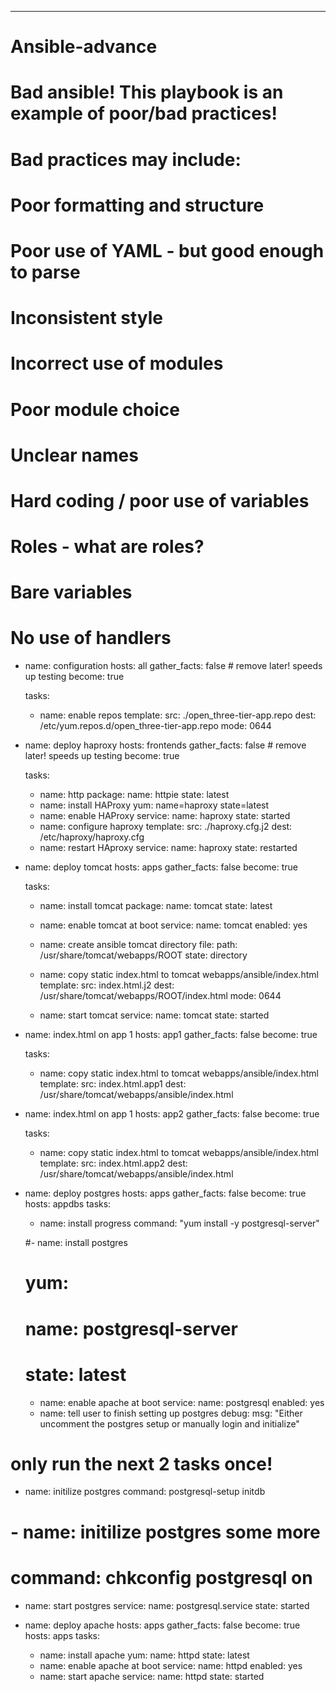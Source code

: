 ---
# Ansible-advance
# Bad ansible! This playbook is an example of poor/bad practices!
# Bad practices may include:
#
#   Poor formatting and structure
#   Poor use of YAML - but good enough to parse
#   Inconsistent style
#   Incorrect use of modules
#   Poor module choice
#   Unclear names
#   Hard coding / poor use of variables
#   Roles - what are roles?
#   Bare variables
#   No use of handlers

- name: configuration
  hosts: all
  gather_facts: false # remove later! speeds up testing
  become: true

  tasks:
  - name: enable repos
    template:
      src: ./open_three-tier-app.repo
      dest: /etc/yum.repos.d/open_three-tier-app.repo
      mode: 0644

- name: deploy haproxy
  hosts: frontends
  gather_facts: false # remove later! speeds up testing
  become: true

  tasks:
  - name: http
    package:
      name: httpie
      state: latest
  - name: install HAProxy
    yum:
      name=haproxy state=latest
  - name: enable HAProxy
    service:
      name: haproxy
      state: started
  - name: configure haproxy
    template:
      src: ./haproxy.cfg.j2
      dest: /etc/haproxy/haproxy.cfg
  - name: restart HAproxy
    service:
      name: haproxy
      state: restarted


- name: deploy tomcat
  hosts: apps
  gather_facts: false
  become: true

  tasks:
  - name: install tomcat
    package:
      name: tomcat
      state: latest
  - name: enable tomcat at boot
    service:
      name: tomcat
      enabled: yes

  - name: create ansible tomcat directory
    file:
      path: /usr/share/tomcat/webapps/ROOT
      state: directory

  - name: copy static index.html to tomcat webapps/ansible/index.html
    template:
      src: index.html.j2
      dest: /usr/share/tomcat/webapps/ROOT/index.html
      mode: 0644

  - name: start tomcat
    service:
      name: tomcat
      state: started

- name: index.html on app 1
  hosts: app1
  gather_facts: false
  become: true

  tasks:
  - name: copy static index.html to tomcat webapps/ansible/index.html
    template:
      src: index.html.app1
      dest: /usr/share/tomcat/webapps/ansible/index.html

- name: index.html on app 1
  hosts: app2
  gather_facts: false
  become: true

  tasks:
  - name: copy static index.html to tomcat webapps/ansible/index.html
    template:
      src: index.html.app2
      dest: /usr/share/tomcat/webapps/ansible/index.html

- name: deploy postgres
  hosts: apps
  gather_facts: false
  become: true
  hosts: appdbs
  tasks:
  - name: install progress
    command: "yum install -y postgresql-server"

  #- name: install postgres
  #  yum:
  #    name: postgresql-server
  #    state: latest
  - name: enable apache at boot
    service:
      name: postgresql
      enabled: yes
  - name: tell user to finish setting up postgres
    debug:
      msg: "Either uncomment the postgres setup or manually login and initialize"

 # only run the next 2 tasks once!
  - name: initilize postgres
    command: postgresql-setup initdb
#  - name: initilize postgres some more
#    command: chkconfig postgresql on
  - name: start postgres
    service:
      name: postgresql.service
      state: started

- name: deploy apache
  hosts: apps
  gather_facts: false
  become: true
  hosts: apps
  tasks:
  - name: install apache
    yum:
      name: httpd
      state: latest
  - name: enable apache at boot
    service:
      name: httpd
      enabled: yes
  - name: start apache
    service:
      name: httpd
      state: started
